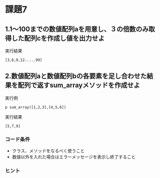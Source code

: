 # 課題7

## 1.1〜100までの数値配列aを用意し、３の倍数のみ取得した配列cを作成し値を出力せよ

実行結果
```
[3,6,9,12.....99]
```

## 2.数値配列aと数値配列bの各要素を足し合わせた結果を配列で返すsum_arrayメソッドを作成せよ

実行例
```
p sum_array([1,2,3],[4,5,6]) 
```

実行結果
```
[5,7,9]
```

### コード条件
- クラス、メソッドをなるべく使うこと
- 数値以外を入れた場合はエラーメッセージを表示し終了すること

### ヒント



